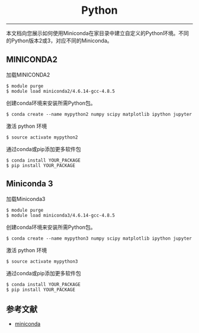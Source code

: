 # <center>Python</center>
------------
本文档向您展示如何使用Miniconda在家目录中建立自定义的Python环境。不同的Python版本2或3，对应不同的Miniconda。

## MINICONDA2
加载MINICONDA2

```
$ module purge
$ module load miniconda2/4.6.14-gcc-4.8.5
```
创建conda环境来安装所需Python包。
```
$ conda create --name mypython2 numpy scipy matplotlib ipython jupyter
```
激活 python 环境
```
$ source activate mypython2
```
通过conda或pip添加更多软件包

```
$ conda install YOUR_PACKAGE
$ pip install YOUR_PACKAGE
```

## Miniconda 3
加载Miniconda3
```
$ module purge
$ module load miniconda3/4.6.14-gcc-4.8.5
```
创建conda环境来安装所需Python包。
```
$ conda create --name mypython3 numpy scipy matplotlib ipython jupyter
```
激活 python 环境
```
$ source activate mypython3
```
通过conda或pip添加更多软件包
```
$ conda install YOUR_PACKAGE
$ pip install YOUR_PACKAGE
```

## 参考文献

- [miniconda](https://docs.conda.io/en/latest/miniconda.html)